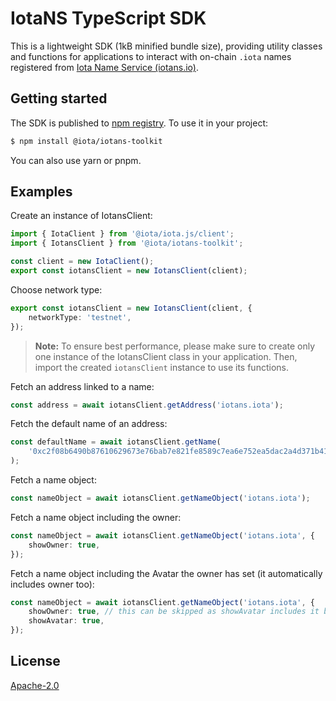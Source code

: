 # IotaNS TypeScript SDK

This is a lightweight SDK (1kB minified bundle size), providing utility classes and functions for
applications to interact with on-chain `.iota` names registered from
[Iota Name Service (iotans.io)](https://iotans.io).

## Getting started

The SDK is published to [npm registry](https://www.npmjs.com/package/@iota/iotans-toolkit). To use
it in your project:

```bash
$ npm install @iota/iotans-toolkit
```

You can also use yarn or pnpm.

## Examples

Create an instance of IotansClient:

```typescript
import { IotaClient } from '@iota/iota.js/client';
import { IotansClient } from '@iota/iotans-toolkit';

const client = new IotaClient();
export const iotansClient = new IotansClient(client);
```

Choose network type:

```typescript
export const iotansClient = new IotansClient(client, {
    networkType: 'testnet',
});
```

> **Note:** To ensure best performance, please make sure to create only one instance of the
> IotansClient class in your application. Then, import the created `iotansClient` instance to use its
> functions.

Fetch an address linked to a name:

```typescript
const address = await iotansClient.getAddress('iotans.iota');
```

Fetch the default name of an address:

```typescript
const defaultName = await iotansClient.getName(
    '0xc2f08b6490b87610629673e76bab7e821fe8589c7ea6e752ea5dac2a4d371b41',
);
```

Fetch a name object:

```typescript
const nameObject = await iotansClient.getNameObject('iotans.iota');
```

Fetch a name object including the owner:

```typescript
const nameObject = await iotansClient.getNameObject('iotans.iota', {
    showOwner: true,
});
```

Fetch a name object including the Avatar the owner has set (it automatically includes owner too):

```typescript
const nameObject = await iotansClient.getNameObject('iotans.iota', {
    showOwner: true, // this can be skipped as showAvatar includes it by default
    showAvatar: true,
});
```

## License

[Apache-2.0](https://github.com/IotaNSdapp/toolkit/blob/main/LICENSE)
